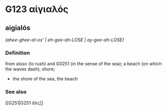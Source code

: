 # G123 αἰγιαλός

## aigialós

_(ahee-ghee-al-os' | eh-gee-ah-LOSE | ay-gee-ah-LOSE)_

### Definition

from aisso (to rush) and G0251 (in the sense of the sea); a beach (on which the waves dash); shore; 

- the shore of the sea, the beach

### See also

[[G251|G251 ἅλς]]
